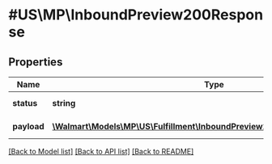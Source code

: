 # #US\MP\InboundPreview200Response

## Properties

Name | Type | Description | Notes
------------ | ------------- | ------------- | -------------
**status** | **string** | Response status. | [optional]
**payload** | [**\Walmart\Models\MP\US\Fulfillment\InboundPreview200ResponsePayloadInner[]**](InboundPreview200ResponsePayloadInner.md) | Response payload. | [optional]


[[Back to Model list]](../) [[Back to API list]](../../Api/US/MP) [[Back to README]](../../README.md)
